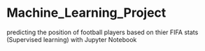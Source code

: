 # Machine_Learning_Project
predicting the position of football players based on thier FIFA stats (Supervised learning)
with Jupyter Notebook
